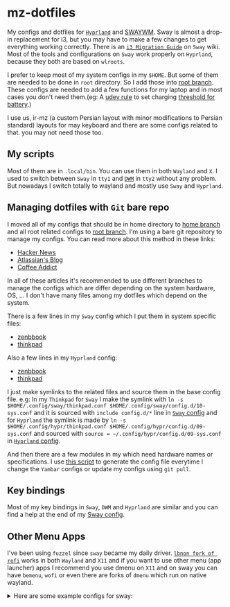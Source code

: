 # mz-dotfiles
My configs and dotfiles for [`Hyprland`](https://hyprland.org) and [SWAYWM](https://swaywm.org/). Sway is almost a drop-in replacement for i3, but you may have to make a few changes to get everything working correctly. There is an [`i3 Migration Guide`](https://github.com/swaywm/sway/wiki/i3-Migration-Guide) on `Sway` wiki. Most of the tools and configurations on `Sway` work properly on `Hyprland`, because they both are based on `wlroots`.

I prefer to keep most of my system configs in my `$HOME`. But some of them are needed to be done in `root` directory. So I add those into [root branch](../root/). These configs are needed to add a few functions for my laptop and in most cases you don't need them.(eg: A [udev rule](../root/etc/udev/rules.d/99_battery_threshold.rules) to set charging [threshold for battery](https://fosstodon.org/@mzeinali/103684222479793025).)

I use us, ir-mz (a custom Persian layout with minor modifications to Persian standard) layouts for may keyboard and there are some configs related to that. you may not need those too.

## My scripts
Most of them are in `.local/bin`. You can use them in both `Wayland` and `X`. I used to switch between `Sway` in `tty1` and [`DWM`](https://github.com/mhdzli/dwm) in `tty2` without any problem. But nowadays I switch totally to wayland and mostly use `Sway` and `Hyprland`.

## Managing dotfiles with `Git` bare repo

I moved all of my configs that should be in home directory to [home branch](../home) and all root related configs to [root branch](../root). I'm using a bare git repository to manage my configs. You can read more about this method in these links:

- [Hacker News](https://news.ycombinator.com/item?id=11070797)
- [Atlassian's Blog](https://www.atlassian.com/git/tutorials/dotfiles)
- [Coffee Addict](https://coffeeaddict.dev/how-to-manage-dotfiles-with-git-bare-repo)

In all of these articles it's recommended to use different branches to manage the configs which are differ depending on the system hardware, OS, ...
I don't have many files among my dotfiles which depend on the system.

There is a few lines in my `Sway` config which I put them in system specific files:
- [zenbbook](../home/.config/sway/zenbook.conf)
- [thinkpad](../home/.config/sway/thinkpad.conf)

Also a few lines in my `Hyprland` config:
- [zenbbook](../home/.config/hypr/zenbook.conf)
- [thinkpad](../home/.config/sway/thinkpad.conf)

I just make symlinks to the related files and source them in the base config file. e.g: In my `Thinkpad` for `Sway` I make the symlink with `ln -s $HOME/.config/sway/thinkpad.conf $HOME/.config/sway/config.d/10-sys.conf` and it is sourced with `include config.d/*` line in [`Sway` config](../home/.config/sway/config) and for `Hyprland` the symlink is made by `ln -s $HOME/.config/hypr/thinkpad.conf $HOME/.config/hypr/config.d/09-sys.conf` and sourced with `source = ~/.config/hypr/config.d/09-sys.conf` in [`Hyprland` config](../home/.config/hypr/hyprland.conf).

And then there are a few modules in my which need hardware names or specifications. I use [this script](../home/.config/yambar/mkconfig/mkconfig) to generate the config file everytime I change the `Yambar` configs or update my configs using `git pull`.

## Key bindings

Most of my key bindings in `Sway`, `DWM` and `Hyprland` are similar and you can find a help at the end of my [Sway config](../home/.config/sway/config.d/06-keybindings.conf).

## Other Menu Apps

I've been using `fuzzel` since `sway` became my daily driver. [`lbnon fork of rofi`](https://github.com/lbonn/rofi) works in both `Wayland` and `X11` and if you want to use other menu (app launcher) apps I recommend you use dmenu on `X11` and on sway you can have `bemenu`, `wofi` or even there are forks of `dmenu` which run on native wayland.

<details>
<summary>Here are some example configs for sway:</summary>
<p>

```
set {
  # Your preferred application launcher.
  ### dmenu ###
  #$menu	dmenu_path | dmenu | xargs swaymsg exec --
  #$menu	dmenu_path | dmenu -fn "Terminus (TTF):pixelsize=28" | xargs swaymsg exec
  #$menu	j4-dmenu-desktop --dmenu='bemenu -i --nb "#3f3f3f" --nf "#dcdccc" --fn "pango:DejaVu Sans Mono 12"' --term='termite'

  ### bemenu ###
  #$menu	bemenu-run -i -p "Run:"  --fn "monospace 14" --hb "#89cff0" --hf "#000000" --tf "#000000" --tb "#2dc7bc" -l 10

  ### rofi ###
  $menu		rofi -modi drun,run -show

  ### Another alternative use wofi ###
  #$menu 	wofi --show drun,run
}
```

</p>
</details>
